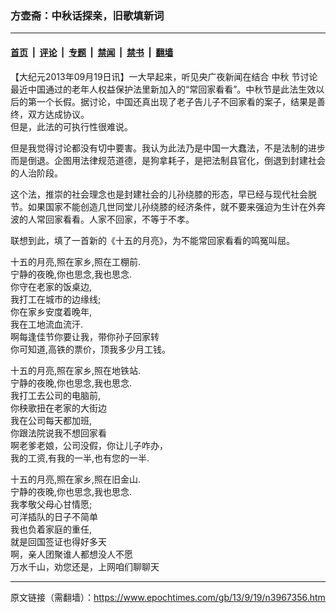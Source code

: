 ### 方壶斋：中秋话探亲，旧歌填新词

---

#### [首页](../../../..?n3967356) &nbsp;|&nbsp; [评论](../../../../../epoch-comment?n3967356) &nbsp;|&nbsp; [专题](../../../../../epoch-special?n3967356) &nbsp;|&nbsp; [禁闻](../../../../../epoch-news?n3967356) &nbsp;|&nbsp; [禁书](../../../../../books?n3967356) &nbsp;|&nbsp; [翻墙](https://github.com/gfw-breaker/nogfw/blob/master/README.md?n3967356)


<div class="post_content" id="artbody" itemprop="articleBody">
 <!-- article content begin -->
 <p>
  【大纪元2013年09月19日讯】一大早起来，听见央广夜新闻在结合
  <ok href="https://www.epochtimes.com/gb/tag/%E4%B8%AD%E7%A7%8B.html">
   中秋
  </ok>
  节讨论最近中国通过的老年人权益保护法里新加入的“常回家看看”。中秋节是此法生效以后的第一个长假。据讨论，中国还真出现了老子告儿子不回家看的案子，结果是善终，双方达成协议。
  <br/>
  但是，此法的可执行性很难说。
 </p>
 <p>
  但是我觉得讨论都没有切中要害。我认为此法乃是中国一大蠢法，不是法制的进步而是倒退。企图用法律规范道德，是狗拿耗子，是把法制县官化，倒退到封建社会的人治阶段。
 </p>
 <p>
  这个法，推崇的社会理念也是封建社会的儿孙绕膝的形态，早已经与现代社会脱节。如果国家不能创造几世同堂儿孙绕膝的经济条件，就不要来强迫为生计在外奔波的人常回家看看。人家不回家，不等于不孝。
 </p>
 <p>
  联想到此，填了一首新的《十五的月亮》，为不能常回家看看的鸣冤叫屈。
 </p>
 <p>
  十五的月亮,照在家乡,照在工棚前.
  <br/>
  宁静的夜晚,你也思念,我也思念.
  <br/>
  你守在老家的饭桌边,
  <br/>
  我打工在城市的边缘线;
  <br/>
  你在家乡安度着晚年,
  <br/>
  我在工地流血流汗.
  <br/>
  啊每逢佳节你要让我，带你孙子回家转
  <br/>
  你可知道,高铁的票价，顶我多少月工钱。
 </p>
 <p>
  十五的月亮,照在家乡,照在地铁站.
  <br/>
  宁静的夜晚,你也思念,我也思念.
  <br/>
  我打工去公司的电脑前,
  <br/>
  你秧歌扭在老家的大街边
  <br/>
  我在公司每天都加班,
  <br/>
  你跟法院说我不想回家看
  <br/>
  啊老爹老娘，公司没假，你让儿子咋办，
  <br/>
  我的工资,有我的一半,也有您的一半.
 </p>
 <p>
  十五的月亮,照在家乡,照在旧金山.
  <br/>
  宁静的夜晚,你也思念,我也思念.
  <br/>
  我孝敬父母心甘情愿;
  <br/>
  可洋插队的日子不简单
  <br/>
  我也负着家庭的重任,
  <br/>
  就是回国签证也得好多天
  <br/>
  啊，亲人团聚谁人都想没人不愿
  <br/>
  万水千山，劝您还是，上网咱们聊聊天
 </p>
 <!-- article content end -->
 <div id="below_article_ad">
 </div>
</div>


---

原文链接（需翻墙）：https://www.epochtimes.com/gb/13/9/19/n3967356.htm